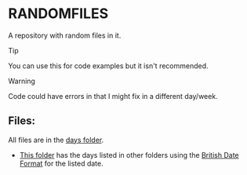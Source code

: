 # RANDOMFILES
A repository with random files in it.

> [!TIP]
> You can use this for code examples but it isn't recommended.

> [!WARNING]
> Code could have errors in that I might fix in a different day/week.

## Files:
All files are in the [days folder](/days/).
  - [This folder](/days/) has the days listed in other folders using the [British Date Format](https://en.wikipedia.org/wiki/Date_and_time_notation_in_the_United_Kingdom) for the listed date.
